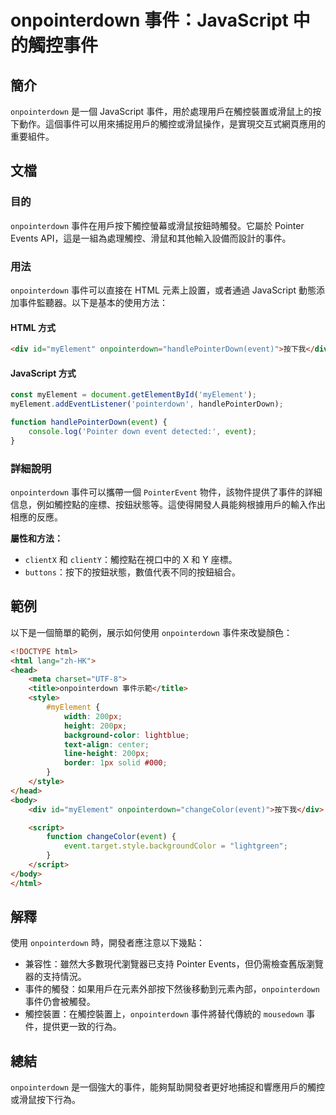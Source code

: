 <!--
Meta Description: # onpointerdown 事件：JavaScript 中的觸控事件 ## 簡介 `onpointerdown` 是一個 JavaScript 事件，用於處理用戶在觸控裝置或滑鼠上的按下動作。這個事件可以用來捕捉用戶的觸控或滑鼠操作，是實現交互式網頁應用的重要組件。 ## 文檔 ### 目的 `...
Meta Keywords: onpointerdown, html, event, myelement, javascript
-->

# onpointerdown 事件：JavaScript 中的觸控事件

## 簡介
`onpointerdown` 是一個 JavaScript 事件，用於處理用戶在觸控裝置或滑鼠上的按下動作。這個事件可以用來捕捉用戶的觸控或滑鼠操作，是實現交互式網頁應用的重要組件。

## 文檔
### 目的
`onpointerdown` 事件在用戶按下觸控螢幕或滑鼠按鈕時觸發。它屬於 Pointer Events API，這是一組為處理觸控、滑鼠和其他輸入設備而設計的事件。

### 用法
`onpointerdown` 事件可以直接在 HTML 元素上設置，或者通過 JavaScript 動態添加事件監聽器。以下是基本的使用方法：

#### HTML 方式
```html
<div id="myElement" onpointerdown="handlePointerDown(event)">按下我</div>
```

#### JavaScript 方式
```javascript
const myElement = document.getElementById('myElement');
myElement.addEventListener('pointerdown', handlePointerDown);

function handlePointerDown(event) {
    console.log('Pointer down event detected:', event);
}
```

### 詳細說明
`onpointerdown` 事件可以攜帶一個 `PointerEvent` 物件，該物件提供了事件的詳細信息，例如觸控點的座標、按鈕狀態等。這使得開發人員能夠根據用戶的輸入作出相應的反應。

**屬性和方法：**
- `clientX` 和 `clientY`：觸控點在視口中的 X 和 Y 座標。
- `buttons`：按下的按鈕狀態，數值代表不同的按鈕組合。

## 範例
以下是一個簡單的範例，展示如何使用 `onpointerdown` 事件來改變顏色：

```html
<!DOCTYPE html>
<html lang="zh-HK">
<head>
    <meta charset="UTF-8">
    <title>onpointerdown 事件示範</title>
    <style>
        #myElement {
            width: 200px;
            height: 200px;
            background-color: lightblue;
            text-align: center;
            line-height: 200px;
            border: 1px solid #000;
        }
    </style>
</head>
<body>
    <div id="myElement" onpointerdown="changeColor(event)">按下我</div>

    <script>
        function changeColor(event) {
            event.target.style.backgroundColor = "lightgreen";
        }
    </script>
</body>
</html>
```

## 解釋
使用 `onpointerdown` 時，開發者應注意以下幾點：
- 兼容性：雖然大多數現代瀏覽器已支持 Pointer Events，但仍需檢查舊版瀏覽器的支持情況。
- 事件的觸發：如果用戶在元素外部按下然後移動到元素內部，`onpointerdown` 事件仍會被觸發。
- 觸控裝置：在觸控裝置上，`onpointerdown` 事件將替代傳統的 `mousedown` 事件，提供更一致的行為。

## 總結
`onpointerdown` 是一個強大的事件，能夠幫助開發者更好地捕捉和響應用戶的觸控或滑鼠按下行為。